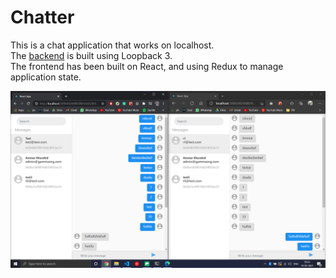 # Chatter
This is a chat application that works on localhost.  
The [backend](https://github.com/zorgonide/Chatter-backend) is built using Loopback 3.  
The frontend has been built on React, and using Redux to manage application state.  

![image](./src/assets/image.png)
